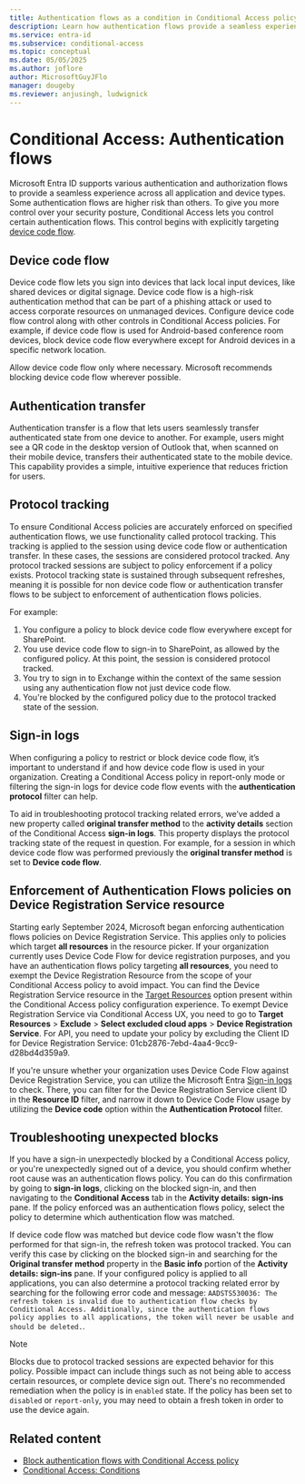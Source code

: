```yaml
---
title: Authentication flows as a condition in Conditional Access policy
description: Learn how authentication flows provide a seamless experience across all application and device types
ms.service: entra-id
ms.subservice: conditional-access
ms.topic: conceptual
ms.date: 05/05/2025
ms.author: joflore
author: MicrosoftGuyJFlo
manager: dougeby
ms.reviewer: anjusingh, ludwignick
---
```

# Conditional Access: Authentication flows

Microsoft Entra ID supports various authentication and authorization flows to provide a seamless experience across all application and device types. Some authentication flows are higher risk than others. To give you more control over your security posture, Conditional Access lets you control certain authentication flows. This control begins with explicitly targeting [device code flow](../../identity-platform/v2-oauth2-device-code.md).

## Device code flow

Device code flow lets you sign into devices that lack local input devices, like shared devices or digital signage. Device code flow is a high-risk authentication method that can be part of a phishing attack or used to access corporate resources on unmanaged devices. Configure device code flow control along with other controls in Conditional Access policies. For example, if device code flow is used for Android-based conference room devices, block device code flow everywhere except for Android devices in a specific network location. 

Allow device code flow only where necessary. Microsoft recommends blocking device code flow wherever possible.

## Authentication transfer

Authentication transfer is a flow that lets users seamlessly transfer authenticated state from one device to another. For example, users might see a QR code in the desktop version of Outlook that, when scanned on their mobile device, transfers their authenticated state to the mobile device. This capability provides a simple, intuitive experience that reduces friction for users.  

## Protocol tracking 

To ensure Conditional Access policies are accurately enforced on specified authentication flows, we use functionality called protocol tracking. This tracking is applied to the session using device code flow or authentication transfer. In these cases, the sessions are considered protocol tracked. Any protocol tracked sessions are subject to policy enforcement if a policy exists. Protocol tracking state is sustained through subsequent refreshes, meaning it is possible for non device code flow or authentication transfer flows to be subject to enforcement of authentication flows policies.  

For example: 

1. You configure a policy to block device code flow everywhere except for SharePoint. 
1. You use device code flow to sign-in to SharePoint, as allowed by the configured policy. At this point, the session is considered protocol tracked.
1. You try to sign in to Exchange within the context of the same session using any authentication flow not just device code flow. 
1. You're blocked by the configured policy due to the protocol tracked state of the session.   

## Sign-in logs  

When configuring a policy to restrict or block device code flow, it’s important to understand if and how device code flow is used in your organization. Creating a Conditional Access policy in report-only mode or filtering the sign-in logs for device code flow events with the **authentication protocol** filter can help.

To aid in troubleshooting protocol tracking related errors, we’ve added a new property called **original transfer method** to the **activity details** section of the Conditional Access **sign-in logs**. This property displays the protocol tracking state of the request in question. For example, for a session in which device code flow was performed previously the **original transfer method** is set to **Device code flow**.

## Enforcement of Authentication Flows policies on Device Registration Service resource

Starting early September 2024, Microsoft began enforcing authentication flows policies on Device Registration Service. This applies only to policies which target **all resources** in the resource picker. If your organization currently uses Device Code Flow for device registration purposes, and you have an authentication flows policy targeting **all resources**, you need to exempt the Device Registration Resource from the scope of your Conditional Access policy to avoid impact. You can find the Device Registration Service resource in the [Target Resources](concept-conditional-access-cloud-apps.md) option present within the Conditional Access policy configuration experience. To exempt Device Registration Service via Conditional Access UX, you need to go to **Target Resources** > **Exclude** > **Select excluded cloud apps** > **Device Registration Service**. For API, you need to update your policy by excluding the Client ID for Device Registration Service: 01cb2876-7ebd-4aa4-9cc9-d28bd4d359a9. 

If you're unsure whether your organization uses Device Code Flow against Device Registration Service, you can utilize the Microsoft Entra [Sign-in logs](../monitoring-health/concept-sign-ins.md) to check. There, you can filter for the Device Registration Service client ID in the **Resource ID** filter, and narrow it down to Device Code Flow usage by utilizing the **Device code** option within the **Authentication Protocol** filter.

## Troubleshooting unexpected blocks 

If you have a sign-in unexpectedly blocked by a Conditional Access policy, or you're unexpectedly signed out of a device, you should confirm whether root cause was an authentication flows policy. You can do this confirmation by going to **sign-in logs**, clicking on the blocked sign-in, and then navigating to the **Conditional Access** tab in the **Activity details: sign-ins** pane. If the policy enforced was an authentication flows policy, select the policy to determine which authentication flow was matched.

If device code flow was matched but device code flow wasn't the flow performed for that sign-in, the refresh token was protocol tracked. You can verify this case by clicking on the blocked sign-in and searching for the **Original transfer method** property in the **Basic info** portion of the **Activity details: sign-ins** pane. If your configured policy is applied to all applications, you can also determine a protocol tracking related error by searching for the following error code and message: `AADSTS530036: The refresh token is invalid due to authentication flow checks by Conditional Access. Additionally, since the authentication flows policy applies to all applications, the token will never be usable and should be deleted.`.

> [!NOTE]
> Blocks due to protocol tracked sessions are expected behavior for this policy. Possible impact can include things such as not being able to access certain resources, or complete device sign out. There's no recommended remediation when the policy is in `enabled` state. If the policy has been set to `disabled` or `report-only`, you may need to obtain a fresh token in order to use the device again.    

## Related content

- [Block authentication flows with Conditional Access policy](policy-block-authentication-flows.md)
- [Conditional Access: Conditions](concept-conditional-access-conditions.md)
